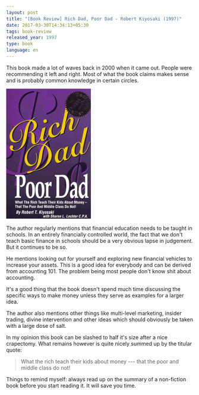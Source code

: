 ```yaml
---
layout: post
title: "[Book Review] Rich Dad, Poor Dad - Robert Kiyosaki (1997)"
date: 2017-03-30T14:34:13+05:30
tags: book-review
released_year: 1997
type: book
language: en
---
```


This book made a lot of waves back in 2000 when it came out.
People were recommending it left and right.
Most of what the book claims makes sense and is probably common knowledge in certain circles.

![Rich Dad, Poor Dad - Robert Kiyosaki (1997)](/img/book-cover-rich-dad-poor-dad-robert-kiyosaki-1997.jpg 'Rich Dad, Poor Dad - Robert Kiyosaki (1997)')

The author regularly mentions that financial education needs to be taught in schools.
In an entirely financially controlled world, the fact that we don't teach basic finance in schools should be a very obvious lapse in judgement.
But it continues to be so.

He mentions looking out for yourself and exploring new financial vehicles to increase your assets.
This is a good idea for everybody and can be derived from accounting 101.
The problem being most people don't know shit about accounting.

It's a good thing that the book doesn't spend much time discussing the specific ways to make money unless they serve as examples for a larger idea.

The author also mentions other things like multi-level marketing, insider trading, divine intervention and other ideas which should obviously be taken with a large dose of salt.

In my opinion this book can be slashed to half it's size after a nice crapectomy.
What remains however is quite nicely summed up by the titular quote:

> What the rich teach their kids about money --- that the poor and middle class do not!

Things to remind myself: always read up on the summary of a non-fiction book before you start reading it.
It will save you time.
